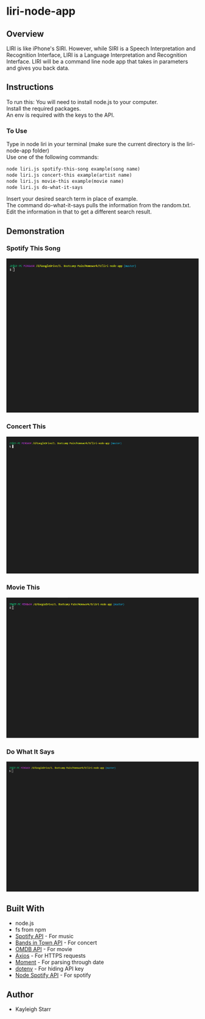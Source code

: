 # liri-node-app

## Overview
LIRI is like iPhone's SIRI. However, while SIRI is a Speech Interpretation and Recognition Interface, LIRI is a Language Interpretation and Recognition Interface. LIRI will be a command line node app that takes in parameters and gives you back data.

## Instructions
To run this:
You will need to install node.js to your computer.
<br>
Install the required packages.
<br>
An env is required with the  keys to the API.
### To Use
Type in node liri in your terminal (make sure the current directory is the liri-node-app folder)
<br>
Use one of the following commands:

```terminal
node liri.js spotify-this-song example(song name)
node liri.js concert-this example(artist name)
node liri.js movie-this example(movie name)
node liri.js do-what-it-says
```
Insert your desired search term in place of example.
<br>
The command do-what-it-says pulls the information from the random.txt. Edit the information in that to get a different search result.

## Demonstration
### Spotify This Song
<img src="./assets/spotify-this-song.gif" width="600">

### Concert This
<img src="concert-this.gif" width="600">

### Movie This
<img src="movie-this.gif" width="600">

### Do What It Says
<img src="do-this.gif" width="600">


## Built With
* node.js
* fs from npm
* [Spotify API](https://developer.spotify.com/dashboard/login) - For music
* [Bands in Town API](https://www.artists.bandsintown.com/bandsintown-api) - For concert
* [OMDB API](http://www.omdbapi.com/) - For movie
* [Axios](https://www.npmjs.com/package/axios) - For HTTPS requests
* [Moment](https://www.npmjs.com/package/moment) - For parsing through date
* [dotenv](https://www.npmjs.com/package/dotenv) - For hiding API key
* [Node Spotify API](https://www.npmjs.com/package/node-spotify-api) - For spotify

## Author
* Kayleigh Starr
